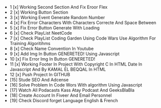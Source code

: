 - 1 [x] Working Second Section And Fix Eroor Flex
- 2 [x] Working Button Section
- 3 [x] Working Event Generate Random Number
- 4 [x] Fix Error Characters With Characters Correcte And Space Between
- 5 [x] Fix Error Button Generate With Loading
- 6 [x] Check PlayList NeetCode
- 7 [x] Check PlayList Coding Garden Using Code Wars Use Algorithm For Training Algoritihms
- 8 [x] Check Name Convention In Youtube
- 9 [x] Add Img In Button GENERETED! Using Javascript
- 10 [x] Fix Error Img In Button GENERETED!
- 11 [x] Working Footer In Project With Copyright C In HTML Date In Javascript And By KAMAL EL BEQQAL In HTML
- 12 [x] Push Project In GITHUB
- [15] Stude SEO And Adcense
- [16] Solve Problem In Code Wors With algorithm Using Javascript
- [17] Watch All Podacasts Kass Atay Podcast And GeeksBlaBla
- [18] Create Account In Fiveer And Email Personnel
- [19] Check Discord forget Language English & French
